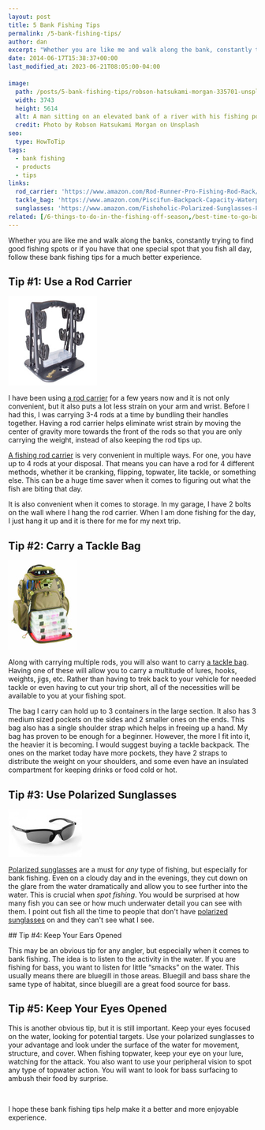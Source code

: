 ```yaml
---
layout: post
title: 5 Bank Fishing Tips
permalink: /5-bank-fishing-tips/
author: dan
excerpt: "Whether you are like me and walk along the bank, constantly trying to find good spots, or if you have that one spot that you fish all day, follow these bank fishing tips to make your experience much better."
date: 2014-06-17T15:38:37+00:00
last_modified_at: 2023-06-21T08:05:00-04:00

image:
  path: /posts/5-bank-fishing-tips/robson-hatsukami-morgan-335701-unsplash.jpg
  width: 3743
  height: 5614
  alt: A man sitting on an elevated bank of a river with his fishing pole out in front of him
  credit: Photo by Robson Hatsukami Morgan on Unsplash
seo:
  type: HowToTip
tags:
  - bank fishing
  - products
  - tips
links:
  rod_carrier: 'https://www.amazon.com/Rod-Runner-Pro-Fishing-Rod-Rack/dp/B00JAHWQ10?th=1&linkCode=ll1&tag=afishingaddict-20&linkId=3f266c54463a7ba8b178f25a7148742d&language=en_US&ref_=as_li_ss_tl'
  tackle_bag: 'https://www.amazon.com/Piscifun-Backpack-Capacity-Waterproof-Protective/dp/B07C7R9696?keywords=fishing%2Bbackpack&qid=1681819489&sr=8-8&th=1&linkCode=ll1&tag=afishingaddict-20&linkId=92aa5cf283c541bc116532444c65ce75&language=en_US&ref_=as_li_ss_tl'
  sunglasses: 'https://www.amazon.com/Fishoholic-Polarized-Sunglasses-Protection-Flyfishing/dp/B07PW3NYXG?crid=1CDFBYTET7L7Y&keywords=fishing%2Bsunglasses&qid=1681819548&sprefix=fishing%2Bsunglasses%2Caps%2C94&sr=8-16&th=1&linkCode=ll1&tag=afishingaddict-20&linkId=db276d9fd672c4060432b8cd38ebfc4c&language=en_US&ref_=as_li_ss_tl'
related: [/6-things-to-do-in-the-fishing-off-season,/best-time-to-go-bass-fishing,/6-tips-for-exploring-fishing-spots/,]
---
```

Whether you are like me and walk along the banks, constantly trying to find good fishing spots or if you have that one special spot that you fish all day, follow these bank fishing tips for a much better experience.

## Tip #1: Use a Rod Carrier

<a href="{{ page.links.rod_carrier }}"><img class="float-left" src="/assets/img/posts/5-bank-fishing-tips/rodmaster-fishing-rod-caddy.jpg" alt="RodMaster Rod & Reel Management System" width="180" height="180" /></a>

I have been using <a href="{{ page.links.rod_carrier }}" target="_blank">a rod carrier</a> for a few years now and it is not only convenient, but it also puts a lot less strain on your arm and wrist. Before I had this, I was carrying 3-4 rods at a time by bundling their handles together. Having a rod carrier helps eliminate wrist strain by moving the center of gravity more towards the front of the rods so that you are only carrying the weight, instead of also keeping the rod tips up.

<a href="{{ page.links.rod_carrier }}" target="_blank">A fishing rod carrier</a> is very convenient in multiple ways. For one, you have up to 4 rods at your disposal. That means you can have a rod for 4 different methods, whether it be cranking, flipping, topwater, lite tackle, or something else. This can be a huge time saver when it comes to figuring out what the fish are biting that day.

It is also convenient when it comes to storage. In my garage, I have 2 bolts on the wall where I hang the rod carrier. When I am done fishing for the day, I just hang it up and it is there for me for my next trip.

## Tip #2: Carry a Tackle Bag

<a href="{{ page.links.tackle_bag }}" target="_blank"><img class="float-left" src="/assets/img/posts/5-bank-fishing-tips/wild-river-NOMAD-lighted-tackle-backpack.jpg" alt="Wild River NOMAD Lighted Tackle Backpack" width="138" height="180" /></a>

Along with carrying multiple rods, you will also want to carry <a href="{{ page.links.tackle_bag }}" target="_blank">a tackle bag</a>. Having one of these will allow you to carry a multitude of lures, hooks, weights, jigs, etc. Rather than having to trek back to your vehicle for needed tackle or even having to cut your trip short, all of the necessities will be available to you at your fishing spot.

The bag I carry can hold up to 3 containers in the large section. It also has 3 medium sized pockets on the sides and 2 smaller ones on the ends. This bag also has a single shoulder strap which helps in freeing up a hand. My bag has proven to be enough for a beginner. However, the more I fit into it, the heavier it is becoming. I would suggest buying a tackle backpack. The ones on the market today have more pockets, they have 2 straps to distribute the weight on your shoulders, and some even have an insulated compartment for keeping drinks or food cold or hot.

## Tip #3: Use Polarized Sunglasses

<a href="{{ page.links.sunglasses }}" target="_blank"><img class="float-left" src="/assets/img/posts/5-bank-fishing-tips/polarized-sunglasses.jpg" alt="Polarized Sunglasses" width="150" height="96" /></a>

<a href="{{ page.links.sunglasses }}" target="_blank">Polarized sunglasses</a> are a must for _any_ type of fishing, but especially for bank fishing. Even on a cloudy day and in the evenings, they cut down on the glare from the water dramatically and allow you to see further into the water. This is crucial when _spot fishing_. You would be surprised at how many fish you can see or how much underwater detail you can see with them. I point out fish all the time to people that don't have <a href="{{ page.links.sunglasses }}" target="_blank">polarized sunglasses</a> on and they can't see what I see.

<script type="text/javascript">
amzn_assoc_placement = "adunit0";
amzn_assoc_search_bar = "false";
amzn_assoc_tracking_id = "schaeferpro07-20";
amzn_assoc_ad_mode = "search";
amzn_assoc_ad_type = "smart";
amzn_assoc_marketplace = "amazon";
amzn_assoc_region = "US";
amzn_assoc_title = "Shop Fishing Sunglasses";
amzn_assoc_default_search_phrase = "polarized fishing sunglasses";
amzn_assoc_default_category = "SportingGoods";
amzn_assoc_linkid = "6a059d0e9441cd63e266c572bc21ba8e";
amzn_assoc_default_browse_node = "3375251";
</script>
<script src="//z-na.amazon-adsystem.com/widgets/onejs?MarketPlace=US"></script>

<p style="clear: left;"></p>
## Tip #4: Keep Your Ears Opened

This may be an obvious tip for any angler, but especially when it comes to bank fishing. The idea is to listen to the activity in the water. If you are fishing for bass, you want to listen for little &#8220;smacks&#8221; on the water. This usually means there are bluegill in those areas. Bluegill and bass share the same type of habitat, since bluegill are a great food source for bass.

## Tip #5: Keep Your Eyes Opened

This is another obvious tip, but it is still important. Keep your eyes focused on the water, looking for potential targets. Use your polarized sunglasses to your advantage and look under the surface of the water for movement, structure, and cover. When fishing topwater, keep your eye on your lure, watching for the attack. You also want to use your peripheral vision to spot any type of topwater action. You will want to look for bass surfacing to ambush their food by surprise.

&nbsp;

I hope these bank fishing tips help make it a better and more enjoyable experience.

